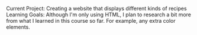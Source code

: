 Current Project: Creating a website that displays different kinds of recipes
Learning Goals: Although I'm only using HTML, I plan to research a bit more from what I learned in this course so far. For example, any extra color elements.
